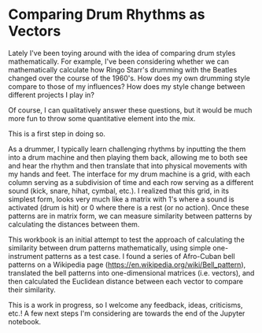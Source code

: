 # Comparing Drum Rhythms as Vectors

Lately I've been toying around with the idea of comparing drum styles mathematically. For example, I've been considering whether we can mathematically calculate how Ringo Starr's drumming with the Beatles changed over the course of the 1960's. How does my own drumming style compare to those of my influences? How does my style change between different projects I play in?

Of course, I can qualitatively answer these questions, but it would be much more fun to throw some quantitative element into the mix.

This is a first step in doing so.

As a drummer, I typically learn challenging rhythms by inputting the them into a drum machine and then playing them back, allowing me to both see and hear the rhythm and then translate that into physical movements with my hands and feet. The interface for my drum machine is a grid, with each column serving as a subdivision of time and each row serving as a different sound (kick, snare, hihat, cymbal, etc.). I realized that this grid, in its simplest form, looks very much like a matrix with 1's where a sound is activated (drum is hit) or 0 where there is a rest (or no action). Once these patterns are in matrix form, we can measure similarity between patterns by calculating the distances between them.

This workbook is an initial attempt to test the approach of calculating the similarity between drum patterns mathematically, using simple one-instrument patterns as a test case. I found a series of Afro-Cuban bell patterns on a Wikipedia page (https://en.wikipedia.org/wiki/Bell_pattern), translated the bell patterns into one-dimensional matrices (i.e. vectors), and then calculated the Euclidean distance between each vector to compare their similarity.

This is a work in progress, so I welcome any feedback, ideas, criticisms, etc.! A few next steps I'm considering are towards the end of the Jupyter notebook.
